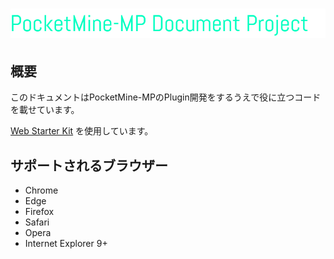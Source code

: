 # ![PocketMine-MP Document Project](https://github.com/Takesikaityo/pmmp-docs/blob/master/logo.png?raw=true)

## 概要

このドキュメントはPocketMine-MPのPlugin開発をするうえで役に立つコードを載せています。

[Web Starter Kit](https://developers.google.com/web/tools/starter-kit/) を使用しています。

## サポートされるブラウザー

* Chrome
* Edge
* Firefox
* Safari
* Opera
* Internet Explorer 9+